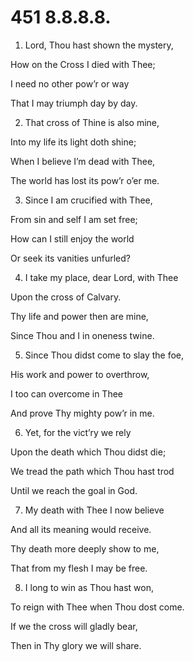 # 451 8.8.8.8.

1.  Lord, Thou hast shown the mystery,

How on the Cross I died with Thee;

I need no other pow’r or way

That I may triumph day by day.

2.  That cross of Thine is also mine,

Into my life its light doth shine;

When I believe I’m dead with Thee,

The world has lost its pow’r o’er me.

3.  Since I am crucified with Thee,

From sin and self I am set free;

How can I still enjoy the world

Or seek its vanities unfurled?

4.  I take my place, dear Lord, with Thee

Upon the cross of Calvary.

Thy life and power then are mine,

Since Thou and I in oneness twine.

5.  Since Thou didst come to slay the foe,

His work and power to overthrow,

I too can overcome in Thee

And prove Thy mighty pow’r in me.

6.  Yet, for the vict’ry we rely

Upon the death which Thou didst die;

We tread the path which Thou hast trod

Until we reach the goal in God.

7.  My death with Thee I now believe

And all its meaning would receive.

Thy death more deeply show to me,

That from my flesh I may be free.

8.  I long to win as Thou hast won,

To reign with Thee when Thou dost come.

If we the cross will gladly bear,

Then in Thy glory we will share.

